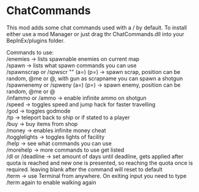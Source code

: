 # ChatCommands
This mod adds some chat commands used with a / by default.
To install either use a mod Manager or just drag thr ChatCommands.dll into your BepInEx/plugins folder.

Commands to use:  
/enemies -> lists spawnable enemies on current map  
/spawn -> lists what spawn commands you can use  
/spawnscrap or /spwscr "<scrapname>" (a=<amount>) (p=<position>) -> spawn scrap, position can be random, @me or @<playername>, with gun as scrapname you can spawn a shotgun  
/spawnenemy or /spweny <enemyname> (a=<amount>) (p=<position>) -> spawn enemy, position can be random, @me or @<playername>  
/infammo or /ammo -> enable infinite ammo on shotgun  
/speed -> toggles speed and jump hack for faster travelling  
/god -> toggles godmode  
/tp <playername> -> teleport back to ship or if  stated to a player  
/buy <item> <count> -> buy items from shop  
/money -> enables infinite money cheat  
/togglelights -> toggles lights of facility  
/help -> see what commands you can use  
/morehelp -> more commands to use get listed  
/dl <days> or /deadline <days> -> set amount of days until deadline, gets applied after quota is reached and new one is presented, so reaching the quota once is required. leaving blank after the command will reset to default  
/term -> use Terminal from anywhere. On exiting input you need to type /term again to enable walking again  
